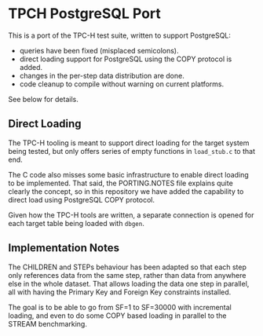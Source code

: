 # TPCH PostgreSQL Port

This is a port of the TPC-H test suite, written to support PostgreSQL:

  - queries have been fixed (misplaced semicolons).
  - direct loading support for PostgreSQL using the COPY protocol is added.
  - changes in the per-step data distribution are done.
  - code cleanup to compile without warning on current platforms.

See below for details.
  
## Direct Loading

The TPC-H tooling is meant to support direct loading for the target system
being tested, but only offers series of empty functions in `load_stub.c` to
that end.

The C code also misses some basic infrastructure to enable direct loading to
be implemented. That said, the PORTING.NOTES file explains quite clearly the
concept, so in this repository we have added the capability to direct load
using PostgreSQL COPY protocol.

Given how the TPC-H tools are written, a separate connection is opened for
each target table being loaded with `dbgen`.

## Implementation Notes

The CHILDREN and STEPs behaviour has been adapted so that each step only
references data from the same step, rather than data from anywhere else in
the whole dataset. That allows loading the data one step in parallel, all
with having the Primary Key and Foreign Key constraints installed.

The goal is to be able to go from SF=1 to SF=30000 with incremental loading,
and even to do some COPY based loading in parallel to the STREAM
benchmarking.

